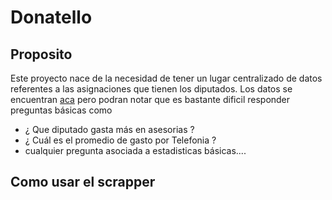 # Donatello


## Proposito
Este proyecto nace de la necesidad de tener un lugar centralizado de datos referentes a las asignaciones que tienen los diputados. Los datos se encuentran [aca](https://www.camara.cl/diputados/diputados.aspx#mostrarDiputados) pero podran notar que es bastante dificil responder preguntas básicas como
- ¿ Que diputado gasta más en asesorias ? 
- ¿ Cuál es el promedio de gasto por Telefonia ?
- cualquier pregunta asociada a estadisticas básicas....



## Como usar el scrapper

